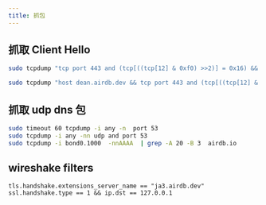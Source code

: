 ```yaml
---
title: 抓包
---
```


## 抓取 Client Hello

```bash
sudo tcpdump "tcp port 443 and (tcp[((tcp[12] & 0xf0) >>2)] = 0x16) && (tcp[((tcp[12] & 0xf0) >>2)+5] = 0x01)" -w client-hello.pcap

sudo tcpdump "host dean.airdb.dev && tcp port 443 and (tcp[((tcp[12] & 0xf0) >>2)] = 0x16) && (tcp[((tcp[12] & 0xf0) >>2)+5] = 0x01)
```

## 抓取 udp dns 包

```bash
sudo timeout 60 tcpdump -i any -n  port 53
sudo tcpdump -i any -nn udp and port 53
sudo tcpdump -i bond0.1000  -nnAAAA  | grep -A 20 -B 3  airdb.io
```


## wireshake filters

```text
tls.handshake.extensions_server_name == "ja3.airdb.dev"
ssl.handshake.type == 1 && ip.dst == 127.0.0.1
```
